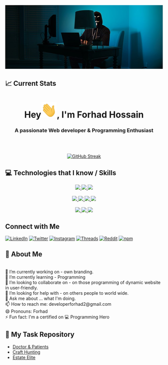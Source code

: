 <div align="center">
 
 
<img width="100%" height="25%" src="/assets/banner.jpg" alt="cover" />
</div>

## :chart_with_upwards_trend: Current Stats
<h1 align="center">Hey<img src = "/assets/hi.gif" width="50px" height="50px">, I'm Forhad Hossain</h1>  
<h3 align="center">A passionate Web developer & Programming Enthusiast</h3> 
<br>

<br />
<p align="center">
<a href="https://git.io/streak-stats"><img src="https://streak-stats.demolab.com?user=MdForhadHossainBabu&theme=radical&sideNums=EB5454" alt="GitHub Streak" /></a>
<br />

## :computer: Technologies that I know / Skills

<p align="center">  
 <a href="#">
<img  src="https://readme-components.vercel.app/api?component=logo&fill=black&logo=html5&svgfill=f06629">
</a>

<a href="#">
<img  src="https://readme-components.vercel.app/api?component=logo&fill=black&logo=CSS3&svgfill=028dd1">
</a>
<a href="#">
<img  src="https://readme-components.vercel.app/api?component=logo&fill=black&logo=javascript&svgfill=f6df1c">
</a>

<br/>
<br/>
  <a href="#">
 <img  src="https://readme-components.vercel.app/api?component=logo&fill=black&logo=mongodb&svgfill=659b60">
</a>
<a href="#">
<img  src="https://readme-components.vercel.app/api?component=logo&fill=black&logo=express.js&svgfill=cd6799">
</a>
<a href="#">
 <img  src="https://readme-components.vercel.app/api?component=logo&fill=black&logo=react&animation=spin&svgfill=15d8fe">  
 </a>
 <a href="#">
 <img  src="https://readme-components.vercel.app/api?component=logo&fill=black&logo=node.js&svgfill=659b60">
</a>
<br/>
<br/>
<a href="">
<img  src="https://readme-components.vercel.app/api?component=logo&fill=black&logo=firebase">
</a>
<a href="">
<img  src="https://readme-components.vercel.app/api?component=logo&fill=black&logo=git">
</a>
<a href="">
<img  src="https://readme-components.vercel.app/api?component=logo&fill=black&logo=github">
</a>
</p>

## Connect with Me
[![LinkedIn](https://img.shields.io/badge/LinkedIn-blue?style=flat&logo=linkedin&logoColor=white)](https://linkedin.com/in/mdforhadhossainbabu)
[![Twitter](https://img.shields.io/badge/Twitter-blue?style=flat&logo=twitter&logoColor=white)](https://twitter.com/m_forhadhossain)
[![Instagram](https://img.shields.io/badge/Instagram-E4405F?style=flat&logo=instagram&logoColor=white)](https://instagram.com/yesforhad)
[![Threads](https://img.shields.io/badge/Threads-000000?style=flat&logo=threads&logoColor=white)](https://threads.net/yesforhad)
[![Reddit](https://img.shields.io/badge/Reddit-orange?style=flat&logo=reddit&logoColor=white)](https://reddit.com/user/yesforhad)
[![npm](https://img.shields.io/badge/npm-CB3837?style=flat&logo=npm&logoColor=white)](https://www.npmjs.com/~yesforhad)


 ## 👀 About Me

 <br/>
🔭 I’m currently working on - own branding.
 <br/>
🌱 I’m currently learning - Programming 
 <br/>
👯 I’m looking to collaborate on - on those programming of dynamic website in user-friendly.
  <br/>
🤔 I’m looking for help with - on others people to world wide.
  <br/>
💬 Ask me about ... what I'm doing.
  <br/>
📫 How to reach me: developerforhad2@gmail.com
  <br/>
😄 Pronouns: Forhad
  <br/>
⚡ Fun fact: I'm a certified on 💻 Programming Hero

 ## 👀 My Task Repository
 - [Doctor & Patients](https://github.com/MdForhadHossainBabu/Effective-task)
 - [Craft Hunting](https://github.com/MdForhadHossainBabu/Hunting-Craft)
 - [Estate Elite](https://github.com/MdForhadHossainBabu/Effective-task)

